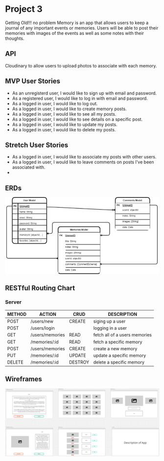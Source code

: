 # Project 3

Getting Old!!! no problem Memory is an app that allows users to keep a journal of any important events or memories. Users will be able to post their memories with images of the events as well as some notes with their thoughts.

## API
Cloudinary to allow users to upload photos to associate with each memory.

## MVP User Stories

- As an unregisterd user, I would like to sign up with email and password.
- As a registered user, I would like to log in with email and password.
- As a logged in user, I would like to log out.
- As a logged in user, I would like to create memory posts.
- As a logged in user, I would like to see all my posts.
- As a logged in user, I would like to see details on a specific post.
- As a logged in user, I would like to update my posts.
- As a logged in user, I would like to delete my posts.

## Stretch User Stories

- As a logged in user, I would like to associate my posts with other users.
- As a logged in user, I would like to leave comments on posts I've been associated with.
- 

## ERDs
![Project 3 ERDs](./project3erd.png)

## RESTful Routing Chart
### Server
| METHOD | ACTION | CRUD | DESCRIPTION |
|--------|--------|------|-------------|
| POST | /users/new | CREATE | siging up a user |
| POST | /users/login | | logging in a user |
| GET | /users/memories | READ | fetch all of a users memories |
| GET | /memories/:id | READ | fetch a specific memory |
| POST | /users/memories | CREATE | create a new memory |
| PUT | /memories/:id | UPDATE | update a specific memory |
| DELETE | /memories/:id | DESTROY | delete a specific memory |

## Wireframes
![Project 3 Wireframes](./p3-wireframe.png)